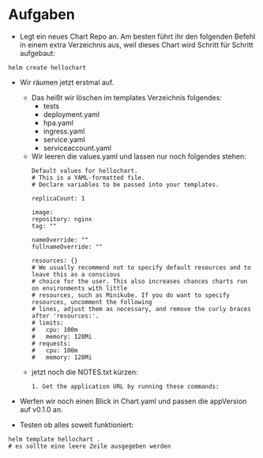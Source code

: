 # Aufgaben

* Legt ein neues Chart Repo an. Am besten führt ihr den folgenden Befehl in einem extra Verzeichnis aus, weil dieses Chart wird Schritt für Schritt aufgebaut:

```
helm create hellochart
```

* Wir räumen jetzt erstmal auf. 
    * Das heißt wir löschen im templates Verzeichnis folgendes:
        * tests
        * deployment.yaml
        * hpa.yaml
        * ingress.yaml
        * service.yaml
        * serviceaccount.yaml
    * Wir leeren die values.yaml und lassen nur noch folgendes stehen:
        ```
        Default values for hellochart.
        # This is a YAML-formatted file.
        # Declare variables to be passed into your templates.

        replicaCount: 1

        image:
        repository: nginx
        tag: ""

        nameOverride: ""
        fullnameOverride: ""

        resources: {}
        # We usually recommend not to specify default resources and to leave this as a conscious
        # choice for the user. This also increases chances charts run on environments with little
        # resources, such as Minikube. If you do want to specify resources, uncomment the following
        # lines, adjust them as necessary, and remove the curly braces after 'resources:'.
        # limits:
        #   cpu: 100m
        #   memory: 128Mi
        # requests:
        #   cpu: 100m
        #   memory: 128Mi

        ```
    * jetzt noch die NOTES.txt kürzen:
        ```
        1. Get the application URL by running these commands:
        ```

* Werfen wir noch einen Blick in Chart.yaml und passen die appVersion auf v0.1.0 an. 

* Testen ob alles soweit funktioniert: 
```
helm template hellochart .
# es sollte eine leere Zeile ausgegeben werden
```
